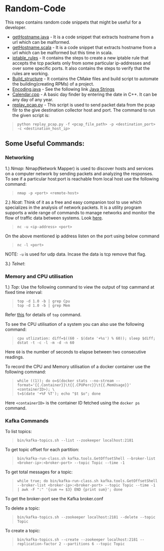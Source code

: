 # Random-Code
This repo contains random code snippets that might be useful for a developer.

* [getHostname.java](https://github.com/97arushisharma/Random-Code/blob/master/getHostname.java) - It is a code snippet that extracts hostname from a url which can be malformed.
* [getHostname.scala](https://github.com/97arushisharma/Random-Code/blob/master/getHostname.scala) - It is a code snippet that extracts hostname from a url which can be malformed but this time in scala.
* [iptable_rules](https://github.com/97arushisharma/Random-Code/tree/master/iptable_rules) - It contains the steps to create a new iptable rule that accepts the tcp packets only from some particular ip-addresses and over some specific ports. It also contains the steps to verify that the rules are working.
* [Build_structure](https://github.com/97arushisharma/Random-Code/tree/master/Build_structure) - It contains the CMake files and build script to automate the building(creating RPMs) of a project.
* [Encoding.java](https://github.com/97arushisharma/Random-Code/tree/master/Encoding.java) - See the following link [Java Strings](https://javarevisited.blogspot.com/2013/07/java-string-tutorial-and-examples-beginners-programming.html)
* [Calendar.cpp](https://github.com/97arushisharma/Random-Code/blob/master/Calendar.cpp) - A basic day finder by entering the date in C++. It can be any day of any year.
* [replay_pcap.py](https://github.com/97arushisharma/Random-Code/blob/master/replay_pcap.py) - This script is used to send packet data from the pcap filr to the give destination collector host and port. The command to run the given script is:

>     python replay_pcap.py -f <pcap_file_path> -p <destination_port> -c <destination_host_ip>



## Some Useful Commands:

### Networking

1.) *Nmap*: Nmap(Network Mapper) is used to discover hosts and services on a computer network by sending packets and analyzing the responses. To see if a particular host:port is reachable from local host use the following command:
 
 >     nmap -p <port> <remote-host>
  
2.) *Ncat*: Think of it as a free and easy companion tool to use which specializes in the analysis of network packets. It is a utility program supports a wide range of commands to manage networks and monitor the flow of traffic data between systems. Look [here](https://www.varonis.com/blog/netcat-commands/).

 >     nc -u <ip-address> <port>
 
 On the above mentioned ip address listen on the port using below command

 >     nc -l <port>

NOTE: `-u` is used for udp data. Incase the data is tcp remove that flag.

3.) *Telnet*:

### Memory and CPU utilisation

1.) *Top*: Use the following command to view the output of top cammand at fixed time interval:

>     top -d 1.0 -b | grep Cpu
>     top -d 1.0 -b | grep Mem

Refer [this](https://www.geeksforgeeks.org/top-command-in-linux-with-examples/) for details of `top` command.

To see the CPU utilisation of a system you can also use the following command:

>     cpu utlization: diff=$((60 - $(date '+%s') % 60)); sleep $diff; dstat -t -c -l -m -d -n 60

Here `60` is the number of seconds to elapse between two consecutive readings.

To record the CPU and Memory utilisation of a docker container use the following command:

>     while ((1)); do o=$(docker stats --no-stream --format='{{.Container}}\t{{.CPUPerc}}\t{{.MemUsage}}' <containerID>); \
>     t=$(date '+%F %T'); echo "$t $o"; done

Here `<containerID>` is the container ID fetched using the `docker ps` command.

### Kafka Commands

To list topics:
>     bin/kafka-topics.sh --list --zookeeper localhost:2181

To get topic offset for each partition:
>     bin/kafka-run-class.sh kafka.tools.GetOffsetShell --broker-list <broker-ip>:<broker-port> --topic Topic --time -1

To get total messages for a topic:
>     while true; do bin/kafka-run-class.sh kafka.tools.GetOffsetShell --broker-list <broker-ip>:<broker-port> --topic Topic --time -1 | awk -F ":" '{sum += $3} END {print sum}'; done
 
To get the broker-port see the Kafka broker.conf

To delete a topic:
>     bin/kafka-topics.sh --zookeeper localhost:2181 --delete --topic Topic

To create a topic:
>     bin/kafka-topics.sh --create --zookeeper localhost:2181 --replication-factor 2 --partitions 6 --topic Topic
